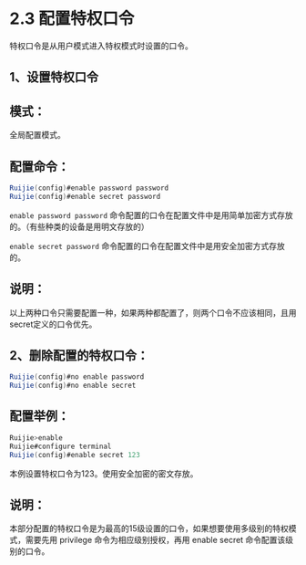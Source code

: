 # 2.3 配置特权口令

特权口令是从用户模式进入特权模式时设置的口令。

## 1、设置特权口令

## 模式：

全局配置模式。

## 配置命令：

```java
Ruijie(config)#enable password password
Ruijie(config)#enable secret password
```

`enable password password` 命令配置的口令在配置文件中是用简单加密方式存放的。（有些种类的设备是用明文存放的）

`enable secret password` 命令配置的口令在配置文件中是用安全加密方式存放的。

## 说明：

以上两种口令只需要配置一种，如果两种都配置了，则两个口令不应该相同，且用secret定义的口令优先。

## 2、删除配置的特权口令：

```java
Ruijie(config)#no enable password
Ruijie(config)#no enable secret
```

## 配置举例：

```java
Ruijie>enable
Ruijie#configure terminal
Ruijie(config)#enable secret 123
```

本例设置特权口令为123。使用安全加密的密文存放。

## 说明：

本部分配置的特权口令是为最高的15级设置的口令，如果想要使用多级别的特权模式，需要先用 privilege 命令为相应级别授权，再用 enable secret 命令配置该级别的口令。

